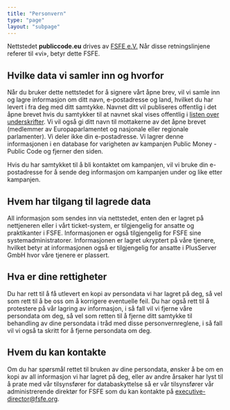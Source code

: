 ```yaml
---
title: "Personvern"
type: "page"
layout: "subpage"
---
```


Nettstedet **publiccode.eu** drives av
[FSFE e.V.](https://fsfe.org/about/legal/imprint.html)
Når disse retningslinjene referer til «vi», betyr dette FSFE.

## Hvilke data vi samler inn og hvorfor

Når du bruker dette nettstedet for å signere vårt åpne brev, vil vi
samle inn og lagre informasjon om ditt navn, e-postadresse og land,
hvilket du har levert i fra deg med ditt samtykke. Navnet ditt vil 
publiseres offentlig i det åpne brevet hvis du samtykker til at 
navnet skal vises offentlig i [listen over 
underskrifter](/openletter/all-signatures). Vi vil også gi ditt 
navn til mottakerne av det åpne brevet (medlemmer av 
Europaparlamentet og nasjonale eller regionale parlamenter). Vi 
deler ikke din e-postadresse. Vi lagrer denne informasjonen i en 
database for varigheten av kampanjen Public Money - Public Code og 
fjerner den siden.

Hvis du har samtykket til å bli kontaktet om kampanjen, vil vi 
bruke din e-postadresse for å sende deg informasjon om kampanjen 
under og like etter kampanjen.

## Hvem har tilgang til lagrede data

All informasjon som sendes inn via nettstedet, enten den er 
lagret på nettjeneren eller i vårt ticket-system, er tilgjengelig 
for ansatte og praktikanter i FSFE. Informasjonen er også 
tilgjengelig for FSFE sine systemadministratorer. Informasjonen er 
lagret ukryptert på våre tjenere, hvilket betyr at informasjonen 
også er tilgjengelig for ansatte i PlusServer GmbH hvor våre 
tjenere er plassert.

## Hva er dine rettigheter

Du har rett til å få utlevert en kopi av persondata vi har 
lagret på deg, så vel som rett til å be oss om å korrigere 
eventuelle feil. Du har også rett til å protestere på vår lagring 
av informasjon, i så fall vil vi fjerne våre persondata om deg, 
så vel som retten til å fjerne ditt samtykke til behandling av 
dine persondata i tråd med disse personvernreglene, i så fall 
vil vi også ta skritt for å fjerne persondata om deg.

## Hvem du kan kontakte

Om du har spørsmål rettet til bruken av dine persondata, ønsker å 
be om en kopi av all informasjon vi har lagret på deg, eller av 
andre årsaker har lyst til å prate med vår tilsynsfører for 
databaskyttelse så er vår tilsynsfører vår administrerende
direktør for FSFE som du kan kontakte på 
[executive-director@fsfe.org](mailto:executive-director@fsfe.org).
